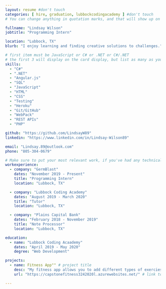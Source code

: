 ```yaml
---
layout: resume #don't touch
categories: [ hire, graduation, lubbockcodingacademy ] #don't touch
# You can change anything in quotation marks, and that will show up on your profile.

fullname: "Lindsay Wilson"
jobtitle: "Programming Intern"

location: "Lubbock, TX"
blurb: "I enjoy learning and finding creative solutions to challenges." # Write what you'd like potential employers to know about you, and your story of how you became passionate for coding as a career.

# first item must be JavaScript or C# or .NET or C#/.NET
# the first 3 will display on the card display, but list as many as you want, they will be visible on your hire page
skills:
  - "C#"
  - ".NET"
  - "Angular.js"
  - "SQL"
  - "JavaScript"
  - "HTML"
  - "CSS"
  - "Testing"
  - "Heroku"
  - "Git/GitHub"
  - "WebPack"
  - "REST APIs"
  - "PHP"

github: "https://github.com/LindsayW89"
linkedin: "https://www.linkedin.com/in/Lindsay-Wilson89"

email: "Lindsay.89@outlook.com"
phone: "805-304-0679"

# Make sure to put your most relevant work, if you've had any technical roles or relevant skills like management, etc. Don't worry about putting every job you've had!
workexperience:
  - company: "GermBlast"
    dates: "November 2019 - Present"
    title: "Programming Intern"
    location: "Lubbock, TX"

  - company: "Lubbock Coding Academy"
    dates: "August 2019 - March 2020"
    title: "Tutor"
    location: "Lubbock, TX"

  - company: "Plains Capital Bank"
    dates: "February 2018 - November 2019"
    title: "Note Processor"
    location: "Lubbock, TX"

education:
  - name: "Lubbock Coding Acaademy"
    dates: "April 2019 - May 2020"
    degree: "Web Development"

projects:
  - name: Fitness App"" # project title
    desc: "My fitness app allows you to add different types of exercies that you enjoy to do and create and schedule so you can plan out your workouts" # short description of what project does
    url: "https://capstonefitness3242020l.azurewebsites.net/" # link to your deployed project

---
```

